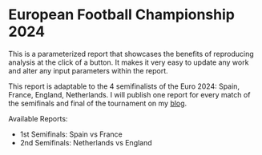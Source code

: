 # European Football Championship 2024

This is a parameterized report that showcases the benefits of reproducing analysis at the click of a button. It makes it very easy to update any work and alter any input parameters within the report.

This report is adaptable to the 4 semifinalists of the Euro 2024: Spain, France, England, Netherlands. I will publish one report for every match of the semifinals and final of the tournament on my [blog](https://dani-f.quarto.pub/my-blog).

Available Reports:

-   1st Semifinals: Spain vs France
-   2nd Semifinals: Netherlands vs England

